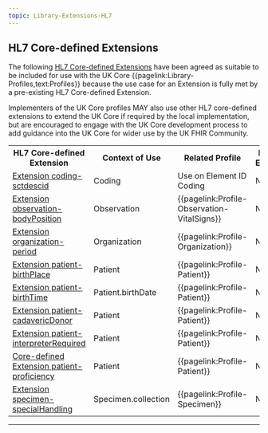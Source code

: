 ```yaml
---
topic: Library-Extensions-HL7
---
```

## HL7 Core-defined Extensions

The following <a href="http://hl7.org/fhir/R4/extensibility-registry.html" class="external">HL7 Core-defined Extensions</a> have been agreed as suitable to be included for use with the UK Core {{pagelink:Library-Profiles,text:Profiles}} because the use case for an Extension is fully met by a pre-existing HL7 Core-defined Extension.

Implementers of the UK Core profiles MAY also use other HL7 core-defined extensions to extend the UK Core if required by the local implementation, but are encouraged to engage with the UK Core development process to add guidance into the UK Core for wider use by the UK FHIR Community.

<table class="assets" title="HL7 defined Extension list and context of use details">
<tr>
<th>HL7 Core-defined Extension</th>
<th>Context of Use</th>
<th>Related Profile</th>
<th>Modifier Extension</th>
</tr>
<tr>
<td><a href="https://hl7.org/fhir/R4/extension-coding-sctdescid.html" class="external">Extension coding-sctdescid</a></td>
<td>Coding</td>
<td>Use on Element ID Coding</td>
<td>NO</td>
</tr>
<tr>
<td><a href="http://hl7.org/fhir/R4/extension-observation-bodyposition.html" class="external">Extension observation-bodyPosition</a></td>
<td>Observation</td>
<td>{{pagelink:Profile-Observation-VitalSigns}}</td>
<td>NO</td>
</tr>
<tr>            
<td><a href="https://hl7.org/fhir/R4/extension-organization-period.html" class="external">Extension organization-period</a></td>
<td>Organization</td>
<td>{{pagelink:Profile-Organization}}</td>
<td>NO</td>
</tr>
<tr>
<td><a href="https://hl7.org/fhir/R4/extension-patient-birthPlace.html" class="external">Extension patient-birthPlace</a></td>
<td>Patient</td>
<td>{{pagelink:Profile-Patient}}</td>
<td>NO</td>
</tr>
<tr>
<td><a href="https://hl7.org/fhir/R4/extension-patient-birthTime.html" class="external">Extension patient-birthTime</a></td>
<td>Patient.birthDate</td>
<td>{{pagelink:Profile-Patient}}</td>
<td>NO</td>
</tr>
<tr>
<td><a href="https://hl7.org/fhir/R4/extension-patient-cadavericDonor.html" class="external">Extension patient-cadavericDonor</a></td>
<td>Patient</td>
<td>{{pagelink:Profile-Patient}}</td>
<td>NO</td>
</tr>
<tr>
<td><a href="https://hl7.org/fhir/R4/extension-patient-interpreterRequired.html" class="external">Extension patient-interpreterRequired</a></td>
<td>Patient</td>
<td>{{pagelink:Profile-Patient}}</td>
<td>NO</td>
</tr>
<tr>
<td><a href="https://hl7.org/fhir/R4/extension-patient-proficiency.html">Core-defined Extension patient-proficiency</a></td>
<td>Patient</td>
<td>{{pagelink:Profile-Patient}}</td>
<td>NO</td>
</tr>
<tr>
<td><a href="https://hl7.org/fhir/R4/extension-specimen-specialhandling.html" class="external">Extension specimen-specialHandling</a></td>
<td>Specimen.collection</td>
<td>{{pagelink:Profile-Specimen}}</td>
<td>NO</td>
</tr>

</table>

---